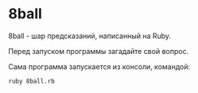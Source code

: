 # 8ball
8ball - шар предсказаний, написанный на Ruby.

Перед запуском программы загадайте свой вопрос.

Сама программа запускается из консоли, командой: 
```
ruby 8ball.rb
```